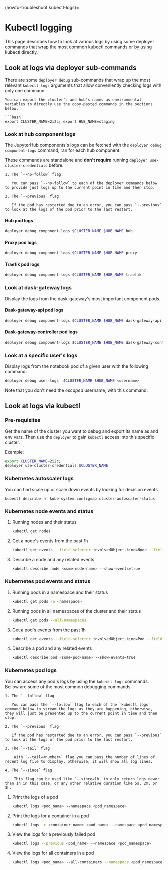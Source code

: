(howto-troubleshoot:kubectl-logs)=
# Kubectl logging

This page describes how to look at various logs by using some deployer commands that wrap the most common kubectl commands or by using kubectl directly. 

## Look at logs via deployer sub-commands

There are some `deployer debug` sub-commands that wrap up the most relevant `kubectl logs` arguments that allow conveniently checking logs with only one command.

````{tip}
You can export the cluster's and hub's names as environmental variables to directly use the copy-pasted commands in the sections below.

```bash
export CLUSTER_NAME=2i2c; export HUB_NAME=staging
````

### Look at hub component logs

The JupyterHub components's logs can be fetched with the `deployer debug component-logs` command, ran for each hub component.

These commands are standalone and **don't require** running `deployer use-cluster-credentials` before.

```{tip}
1. The `--no-follow` flag

   You can pass `--no-follow` to each of the deployer commands below to provide just logs up to the current point in time and then stop.

2. The `--previous` flag

   If the pod has restarted due to an error, you can pass `--previous` to look at the logs of the pod prior to the last restart.
```

#### Hub pod logs
```bash
deployer debug component-logs $CLUSTER_NAME $HUB_NAME hub
```

#### Proxy pod logs
```bash
deployer debug component-logs $CLUSTER_NAME $HUB_NAME proxy
```

#### Traefik pod logs
```bash
deployer debug component-logs $CLUSTER_NAME $HUB_NAME traefik
```

### Look at dask-gateway logs

Display the logs from the dask-gateway's most important component pods.

#### Dask-gateway-api pod logs
```bash
deployer debug component-logs $CLUSTER_NAME $HUB_NAME dask-gateway-api
```

#### Dask-gateway-controller pod logs
```bash
deployer debug component-logs $CLUSTER_NAME $HUB_NAME dask-gateway-controller
```

### Look at a specific user's logs

Display logs from the notebook pod of a given user with the following command:

```bash
deployer debug user-logs  $CLUSTER_NAME $HUB_NAME <username>
```

Note that you don't need the *escaped* username, with this command.

## Look at logs via kubectl

### Pre-requisites

Get the name of the cluster you want to debug and export its name as and env vars. Then use the `deployer` to gain `kubectl` access into this specific cluster.

Example:

```bash
export CLUSTER_NAME=2i2c;
deployer use-cluster-credentials $CLUSTER_NAME
```

### Kubernetes autoscaler logs

You can find scale up or scale down events by looking for decision events

```
kubectl describe -n kube-system configmap cluster-autoscaler-status
```

### Kubernetes node events and status

1. Running nodes and their status
    ```bash
    kubectl get nodes
    ```

2. Get a node's events from the past 1h
    ```bash
    kubectl get events --field-selector involvedObject.kind=Node --field-selector involvedObject.name=<some-node-name>
    ```

3. Describe a node and any related events
    ```bash
    kubectl describe node <some-node-name> --show-events=true
    ```

### Kubernetes pod events and status
1. Running pods in a namespace and their status
    ```bash
    kubectl get pods -n <namespace>
    ```

2. Running pods in all namespaces of the cluster and their status
    ```bash
    kubectl get pods --all-namespaces
    ```

3. Get a pod's events from the past 1h
    ```bash
    kubectl get events --field-selector involvedObject.kind=Pod --field-selector involvedObject.name=<some-pod-name>
    ```

4. Describe a pod and any related events
    ```bash
    kubectl describe pod <some-pod-name> --show-events=true
    ```

### Kubernetes pod logs
You can access any pod's logs by using the `kubectl logs` commands. Bellow are some of the most common debugging commands.

```{tip}
1. The `--follow` flag

   You can pass the `--follow` flag to each of the `kubectl logs` command below to stream the logs as they are happening, otherwise, they will just be presented up to the current point in time and then stop.

2. The `--previous` flag

   If the pod has restarted due to an error, you can pass `--previous` to look at the logs of the pod prior to the last restart.

3. The `--tail` flag

    With `--tail=<number>` flag you can pass the number of lines of recent log file to display, otherwise, it will show all log lines.

4. The `--since` flag

    This flag can be used like `--since=1h` to only return logs newer than 1h in this case, or any other relative duration like 5s, 2m, or 3h.
```

1. Print the logs of a pod
    ```bash
    kubectl logs <pod_name> --namespace <pod_namespace>
    ```

2. Print the logs for a container in a pod
    ```bash
    kubectl logs -c <container_name> <pod_name> --namespace <pod_namespace>
    ```

3. View the logs for a previously failed pod
    ```bash
    kubectl logs --previous <pod_name> --namespace <pod_namespace>
    ```

4. View the logs for all containers in a pod
    ```bash
    kubectl logs <pod_name> --all-containers --namespace <pod_namespace>
    ```